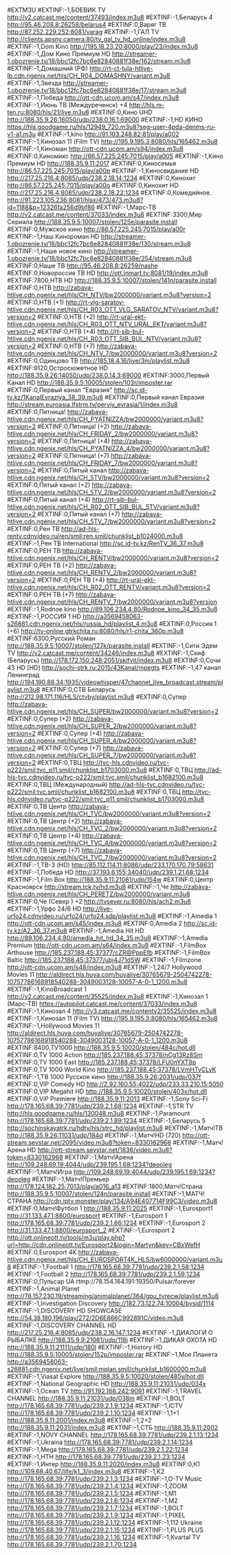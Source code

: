 #EXTM3U
#EXTINF:-1,БОЕВИК TV
http://v2.catcast.me/content/37493/index.m3u8
#EXTINF:-1,Беларусь 4 
http://95.46.208.8:26258/belarus4
#EXTINF:0,Варяг ТВ
http://87.252.229.252:8081/varag
#EXTINF:-1,ГАЛ TV
http://clients.apsny.camera:80/tv_gal_tv_hd_online/index.m3u8
#EXTINF:-1,Dom Kino
http://195.18.23.20:8000/play/23/index.m3u8
#EXTINF:-1,Дом Кино Премиум HD
http://streamer-1.obozrenie.tv/18/bbc12fc7bc6e82840881f38e/162/stream.m3u8
#EXTINF:-1,Домашний (РФ)
http://rt-ct-tula-htlive-lb.cdn.ngenix.net/hls/CH_R04_DOMASHNY/variant.m3u8
#EXTINF:-1,Звезда
http://streamer-1.obozrenie.tv/18/bbc12fc7bc6e82840881f38e/17/stream.m3u8
#EXTINF:-1,Победа
http://ott-cdn.ucom.am/s47/index.m3u8
#EXTINF:-1,Июнь ТВ (Междуреченск) +4
http://hls.m-ten.ru:8080/hls/21/live.m3u8
#EXTINF:0,Кино UHD
http://188.35.9.26:16050/udp/238.0.16.1:69000
#EXTINF:-1,HD КИНО
https://hls.goodgame.ru/hls/12949_720.m3u8?seg-user-4pda-denms-ru-v1-a1.m3u
#EXTINF:-1,kino
http://91.103.248.82:81/play/a002
#EXTINF:-1,Кинозал 11 (Film TV)
http://195.9.195.3:8080/hls/165462.m3u8
#EXTINF:-1,Киноман
http://ott-cdn.ucom.am/s94/index.m3u8
#EXTINF:0,Киномикс
http://86.57.225.245:7015/play/a005
#EXTINF:-1,Кино Премиум HD
http://188.35.9.11:2017
#EXTINF:0,Киносемья
http://86.57.225.245:7015/play/a00p
#EXTINF:-1,Киносвидание HD
http://217.25.216.4:8085/udp/238.2.18.14:1234
#EXTINF:0,Кинохит
http://86.57.225.245:7015/play/a00o
#EXTINF:0,Кинохит HD
http://217.25.216.4:8085/udp/238.2.18.22:1234
#EXTINF:0,Комедийное.
http://91.223.105.236:8081/hlsx/473/473.m3u8?id=1188&p=12326fa256d9bf86
#EXTINF:-1,Марс-ТВ
http://v2.catcast.me/content/37033/index.m3u8
#EXTINF:3300,Мир Сериала
http://188.35.9.5:10007/stolen/125e/parasite.install
#EXTINF:0,Мужское кино
http://86.57.225.245:7015/play/a00r
#EXTINF:-1,Наш Кинороман HD
http://streamer-1.obozrenie.tv/18/bbc12fc7bc6e82840881f38e/130/stream.m3u8
#EXTINF:-1,Наше новое кино
http://streamer-1.obozrenie.tv/18/bbc12fc7bc6e82840881f38e/254/stream.m3u8
#EXTINF:0,Наше ТВ
http://95.46.208.8:26259/nashe
#EXTINF:0,Новорocсия ТВ HD
http://ott.inmart.tv:8081/19/index.m3u8
#EXTINF:7800,НТВ HD
http://188.35.9.5:10007/stolen/141n/parasite.install
#EXTINF:0,НТВ
http://zabava-htlive.cdn.ngenix.net/hls/CH_NTV/bw2000000/variant.m3u8?version=2
#EXTINF:0,НТВ (+1)
http://rt-vlg-saratov-htlive.cdn.ngenix.net/hls/CH_R03_OTT_VLG_SARATOV_NTV/variant.m3u8?version=2
#EXTINF:0,НТВ (+2)
http://rt-ural-ekt-htlive.cdn.ngenix.net/hls/CH_R03_OTT_NTV_URAL_EKT/variant.m3u8?version=2
#EXTINF:0,НТВ (+4)
http://rt-sib-bul-htlive.cdn.ngenix.net/hls/CH_R03_OTT_SIB_BUL_NTV/variant.m3u8?version=2
#EXTINF:0,НТВ (+7)
http://zabava-htlive.cdn.ngenix.net/hls/CH_NTV_7/bw2000000/variant.m3u8?version=2
#EXTINF:0,Одинцово ТВ
http://185.18.4.16/live/3m/playlist.m3u8
#EXTINF:9120,Остросюжетное HD
http://188.35.9.26:14050/udp/238.0.14.3:69000
#EXTINF:3000,Первый Канал HD
http://188.35.9.5:10005/stolen/103r/imposter.rar
#EXTINF:0,Первый канал "Евразия"
http://sc.id-tv.kz/1KanalEvraziya_38_39.m3u8
#EXTINF:0,Первый канал Евразия
http://stream.euroasia.lfstrm.tv/perviy_evrasia/1/index.m3u8
#EXTINF:0,Пятница!
http://zabava-htlive.cdn.ngenix.net/hls/CH_PYATNIZZA/bw2000000/variant.m3u8?version=2
#EXTINF:0,Пятница! (+2)
http://zabava-htlive.cdn.ngenix.net/hls/CH_FRIDAY_2/bw2000000/variant.m3u8?version=2
#EXTINF:0,Пятница! (+4)
http://zabava-htlive.cdn.ngenix.net/hls/CH_PYATNIZZA_4/bw2000000/variant.m3u8?version=2
#EXTINF:0,Пятница! (+7)
http://zabava-htlive.cdn.ngenix.net/hls/CH_FRIDAY_7/bw2000000/variant.m3u8?version=2
#EXTINF:0,Пятый канал
http://zabava-htlive.cdn.ngenix.net/hls/CH_5TV/bw2000000/variant.m3u8?version=2
#EXTINF:0,Пятый канал (+2)
http://zabava-htlive.cdn.ngenix.net/hls/CH_5TV_2/bw2000000/variant.m3u8?version=2
#EXTINF:0,Пятый канал (+4)
http://rt-sib-bul-htlive.cdn.ngenix.net/hls/CH_R02_OTT_SIB_BUL_5TV/variant.m3u8?version=2
#EXTINF:0,Пятый канал (+7)
http://zabava-htlive.cdn.ngenix.net/hls/CH_5TV_7/bw2000000/variant.m3u8?version=2
#EXTINF:0,Рен ТВ
http://ad-hls-rentv.cdnvideo.ru/ren/smil:ren.smil/chunklist_b1024000.m3u8
#EXTINF:-1,Рен ТВ International
http://sc.id-tv.kz/RenTV_36_37.m3u8
#EXTINF:0,РЕН ТВ
http://zabava-htlive.cdn.ngenix.net/hls/CH_RENTV/bw2000000/variant.m3u8?version=2
#EXTINF:0,РЕН ТВ (+2)
http://zabava-htlive.cdn.ngenix.net/hls/CH_RENTV_2/bw2000000/variant.m3u8?version=2
#EXTINF:0,РЕН ТВ (+4)
http://rt-ural-ekt-htlive.cdn.ngenix.net/hls/CH_R02_OTT_RENTV/variant.m3u8?version=2
#EXTINF:0,РЕН ТВ (+7)
http://zabava-htlive.cdn.ngenix.net/hls/CH_RENTV_7/bw2000000/variant.m3u8?version
#EXTINF:-1,Rodnoe kino
http://89.106.234.4:80/Rodnoe_kino_34_35.m3u8
#EXTINF:-1,РОССИЯ 1 HD
http://a3569458063-s26881.cdn.ngenix.net/hls/russia_hd/playlist_4.m3u8
#EXTINF:0,Россия 1 (+6)
http://tv-online.gtrkchita.ru:8080/hls/r1-chita_360p.m3u8
#EXTINF:6300,Русский Роман
http://188.35.9.5:10007/stolen/127k/parasite.install
#EXTINF:-1,Сити Эдем TV
http://v2.catcast.me/content/34246/index.m3u8
#EXTINF:-1,Скиф (Беларусь)
http://178.172.150.248:2051/skifvit/index.m3u8
#EXTINF:0,Сочи 43 HD [HD]
http://sochi-strk.ru:2015/43Kanal/mpegts
#EXTINF:-1,47 канал Ленинград
http://194.190.88.34:1935/videowhisper/47channel_live_broadcast.stream/playlist.m3u8
#EXTINF:0,СТВ Беларусь
http://212.98.171.116/HLS/ctvby/playlist.m3u8
#EXTINF:0,Супер
http://zabava-htlive.cdn.ngenix.net/hls/CH_SUPER/bw2000000/variant.m3u8?version=2
#EXTINF:0,Супер (+2)
http://zabava-htlive.cdn.ngenix.net/hls/CH_SUPER_2/bw2000000/variant.m3u8?version=2
#EXTINF:0,Супер (+4)
http://zabava-htlive.cdn.ngenix.net/hls/CH_SUPER_4/bw2000000/variant.m3u8?version=2
#EXTINF:0,Супер (+7)
http://zabava-htlive.cdn.ngenix.net/hls/CH_SUPER_7/bw2000000/variant.m3u8?version=2
#EXTINF:0,ТВЦ
http://tvc-hls.cdnvideo.ru/tvc-p222/smil:tvc_p11.smil/chunklist_b1703000.m3u8
#EXTINF:0,ТВЦ
http://ad-hls-tvc.cdnvideo.ru/tvc-p222/smil:tvc.smil/chunklist_b1682100.m3u8
#EXTINF:0,ТВЦ (Международный)
http://ad-hls-tvc.cdnvideo.ru/tvc-p222/smil:tvc.smil/chunklist_b1682100.m3u8
#EXTINF:0,ТВЦ
http://tvc-hls.cdnvideo.ru/tvc-p222/smil:tvc_p11.smil/chunklist_b1703000.m3u8
#EXTINF:0,ТВ Центр
http://zabava-htlive.cdn.ngenix.net/hls/CH_TVC/bw2000000/variant.m3u8?version=2
#EXTINF:0,ТВ Центр (+2)
http://zabava-htlive.cdn.ngenix.net/hls/CH_TVC_2/bw2000000/variant.m3u8?version=2
#EXTINF:0,ТВ Центр (+4)
http://zabava-htlive.cdn.ngenix.net/hls/CH_TVC_4/bw2000000/variant.m3u8?version=2
#EXTINF:0,ТВ Центр (+7)
http://zabava-htlive.cdn.ngenix.net/hls/CH_TVC_7/bw2000000/variant.m3u8?version=2
#EXTINF:-1,ТВ-3 (HD)
http://85.112.114.11:8086/udp/233.170.170.79:58631
#EXTINF:-1,Победа HD
http://37.193.6.155:34040/udp/239.1.21.68:1234
#EXTINF:-1,Film Box
http://188.35.9.11:21081/udp/154w
#EXTINF:0,Центр Красноярск
http://stream.tck.tv/hd.m3u8
#EXTINF:-1,Че
http://zabava-htlive.cdn.ngenix.net/hls/CH_PERETZ/bw2000000/variant.m3u8
#EXTINF:0,Че (Север ) +2
http://tvsever.ru:8080/hls/ach2.m3u8
#EXTINF:-1,Урфо 24/6 HD
http://live-urfo24.cdnvideo.ru/urfo24/urfo24.sdp/playlist.m3u8
#EXTINF:-1,Amedia 1
http://ott-cdn.ucom.am/s45/index.m3u8
#EXTINF:0,Amedia 2
http://sc.id-tv.kz/A2_36_37.m3u8
#EXTINF:-1,Amedia Hit HD
http://89.106.234.4:80/amedia_hit_hd_34_35.m3u8
#EXTINF:-1,Amedia Premium
http://ott-cdn.ucom.am/s64/index.m3u8
#EXTINF:-1,FilmBox Arthouse
http://185.237.188.45:37377/cZR@PppEfb
#EXTINF:-1,FilmBox Baltic
http://185.237.188.45:37377/ubj4J71dSW
#EXTINF:-1,Filmzone
http://ott-cdn.ucom.am/s48/index.m3u8
#EXTINF:-1,24/7 Hollywood Movies 11
http://aldirect.hls.huya.com/huyalive/30765679-2504742278-10757786168918540288-3049003128-10057-A-0-1_1200.m3u8
#EXTINF:-1,KinoBroadcast 1
http://v2.catcast.me/content/35525/index.m3u8
#EXTINF:-1,Кинозал 1 (Марс-ТВ)
https://autopilot.catcast.me/content/37033/index.m3u8
#EXTINF:-1,Кинозал 4
http://v3.catcast.me/contentv2/35525/index.m3u8
#EXTINF:-1,Кинозал 11 (Film TV)
http://195.9.195.3:8080/hls/165462.m3u8
#EXTINF:-1,Hollywood Movies 11
http://aldirect.hls.huya.com/huyalive/30765679-2504742278-10757786168918540288-3049003128-10057-A-0-1_1200.m3u8
#EXTINF:8400,TV1000
http://188.35.9.5:10020/stolen/484c/hot.dll
#EXTINF:0,TV 1000 Action
http://185.237.188.45:37378/nCg13Rz8Sm
#EXTINF:0,TV 1000 East
http://185.237.188.45:37378/LFU0nYXT8p
#EXTINF:0,TV 1000 World Kino
http://185.237.188.45:37378/LVmHTvCLyK
#EXTINF:-1,TB 1000 Русское кино
http://188.35.9.26:2031/udp/037f
#EXTINF:0,VIP Comedy HD
http://2.92.160.55:4022/udp/233.33.210.15:5050
#EXTINF:0,VIP Megahit HD
http://188.35.9.5:10020/stolen/403x/hot.dll
#EXTINF:0,ViP Premiere
http://188.35.9.11:2013
#EXTINF:-1,Sony Sci-Fi
http://178.165.68.39:7781/udp/239.2.1.68:1234
#EXTINF:-1,STR TV
http://hls.goodgame.ru/hls/130048.m3u8
#EXTINF:-1,Paramount
http://178.165.68.39:7781/udp/239.2.1.89:1234
#EXTINF:-1,Беларусь 5
http://sochinskayatrk.ru/hdtv/hls/strc_hd/playlist.m3u8
#EXTINF:-1,Матч!ТВ
http://188.35.9.26:11031/udp/184d
#EXTINF:-1,Матч!HD (720)
http://ott-stream.sevstar.net/2095/video.m3u8?token=8330162968
#EXTINF:-1,Матч!Арена HD
http://ott-stream.sevstar.net/1836/video.m3u8?token=8330162968
#EXTINF:-1,Матч!Арена
http://109.248.69.19:4044/udp/239.195.1.68:1234?deooleg
#EXTINF:-1,Матч!Игра
http://109.248.69.19:4044/udp/239.195.1.69:1234?deooleg
#EXTINF:-1,Матч!Премьер
http://178.124.182.25:7013/play/a016_a13
#EXTINF:1800,Матч!Страна
http://188.35.9.5:10007/stolen/124n/parasite.install
#EXTINF:-1,МАТЧ!СТРАНА
http://cdn.iptv.monster/play/134/A94E407714F99C3/video.m3u8
#EXTINF:0,Матч!Футбол 1
http://188.35.9.11:2025
#EXTINF:-1,Eurosport1
http://31.133.47.1:8800/eurosport
#EXTINF:-1,Eurosport 1
http://178.165.68.39:7781/udp/239.2.1.66:1234
#EXTINF:-1,Eurosport 2
http://31.133.47.1:8800/eurosport_2
#EXTINF:-1,Eurosport 2
http://ott.onlineott.tv/tools/m3u/play.php?url=http://cdn.onlineott.tv/Eurosport2&login=Martyn&key=CBxWefH
#EXTINF:0,Eurosport 4K
http://zabava-htlive.cdn.ngenix.net/hls/CH_EUROSPORT4K_HLS/bw6000000/variant.m3u8
#EXTINF:-1,Football 1
http://178.165.68.39:7781/udp/239.2.1.58:1234
#EXTINF:-1,Football 2
http://178.165.68.39:7781/udp/239.2.1.59:1234
#EXTINF:0,Пульсар UA
rtmp://78.154.164.191:19350/Pulsar/forever
#EXTINF:-1,Animal Planet
http://78.157.230.19/streaming/animalplanet/364/gpu_tvrecw/playlist.m3u8
#EXTINF:-1,Investigation Discovery
http://182.73.122.74:10004/bysid/1114
#EXTINF:-1,DISCOVERY HD SHOWCASE
http://54.38.180.196/play/272/2D6E866C992891C/video.m3u8
#EXTINF:-1,DISCOVERY CHANNEL HD
http://217.25.216.4:8085/udp/238.2.16.147:1234
#EXTINF:-1,ДИАЛОГИ О РЫБАЛКЕ
http://188.35.9.9:21081/udp/118i
#EXTINF:-1,ДИКАЯ ОХОТА HD
http://188.35.9.11:21111/udp/180l
#EXTINF:-1,History HD
http://188.35.9.5:10005/stolen/152p/imposter.rar
#EXTINF:-1,Моя Планета
http://a3569458063-s26881.cdn.ngenix.net/live/smil:mplan.smil/chunklist_b1600000.m3u8
#EXTINF:-1,Viasat Explore
http://188.35.9.5:10020/stolen/485v/hot.dll
#EXTINF:-1,National Geographic HD
http://188.35.9.11:21031/udp/034x
#EXTINF:-1,Ocean TV
http://91.192.168.242:9091
#EXTINF:-1,TRAVEL CHANNEL
http://188.35.9.11:21031/udp/038m
#EXTINF:-1,BOLT
http://178.165.68.39:7781/udp/239.2.1.9:1234
#EXTINF:-1,ICTV
http://178.165.68.39:7781/udp/239.2.1.10:1234
#EXTINF:-1,1+1
http://188.35.9.11:2001/index.m3u8
#EXTINF:-1,2+2
http://188.35.9.11:2031/index.m3u8
#EXTINF:-1,СТБ
http://188.35.9.11:2002
#EXTINF:-1,NOVY CHANNEL
http://178.165.68.39:7781/udp/239.2.1.13:1234
#EXTINF:-1,Ukraina
http://178.165.68.39:7781/udp/239.2.1.14:1234
#EXTINF:-1,Mega
http://178.165.68.39:7781/udp/239.2.1.22:1234
#EXTINF:-1,HTH
http://178.165.68.39:7781/udp/239.2.1.23:1234
#EXTINF:-1,Интер
http://188.35.9.11:2020/index.m3u8
#EXTINF:0,К1
http://109.68.40.67/life/k1_3/index.m3u8
#EXTINF:-1,K2
http://178.165.68.39:7781/udp/239.2.1.3:1234
#EXTINF:-1,O-TV Music
http://178.165.68.39:7781/udp/239.2.1.4:1234
#EXTINF:-1,ZOOM
http://178.165.68.39:7781/udp/239.2.1.5:1234
#EXTINF:-1,M1
http://178.165.68.39:7781/udp/239.2.1.6:1234
#EXTINF:-1,M2
http://178.165.68.39:7781/udp/239.2.1.7:1234
#EXTINF:-1,BOLT
http://178.165.68.39:7781/udp/239.2.1.9:1234
#EXTINF:-1,PIXEL
http://178.165.68.39:7781/udp/239.2.1.12:1234
#EXTINF:-1,112 Ukraine
http://178.165.68.39:7781/udp/239.2.1.15:1234
#EXTINF:-1,PLUS PLUS
http://178.165.68.39:7781/udp/239.2.1.16:1234
#EXTINF:-1,Kvartal TV
http://178.165.68.39:7781/udp/239.2.1.70:1234
